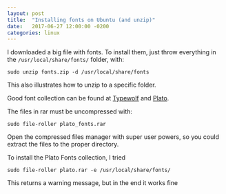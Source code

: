 ```yaml
---
layout: post
title:  "Installing fonts on Ubuntu (and unzip)"
date:   2017-06-27 12:00:00 -0200
categories: linux
---
```


I downloaded a big file with fonts.
To install them, just throw everything in the `/usr/local/share/fonts/`
folder, with:

    sudo unzip fonts.zip -d /usr/local/share/fonts

This also illustrates how to unzip to a specific folder.

Good font collection can be found at [Typewolf][typewolf] and [Plato][plato].

The files in rar must be uncompressed with:

    sudo file-roller plato_fonts.rar

Open the compressed files manager with super user powers,
so you could extract the files to the proper directory.

To install the Plato Fonts collection, I tried

    sudo file-roller plato.rar -e /usr/local/share/fonts/

This returns a warning message, but in the end it works fine

[plato]: http://platowebdesign.com/articles/fonts/
[typewolf]: https://www.typewolf.com/google-fonts
